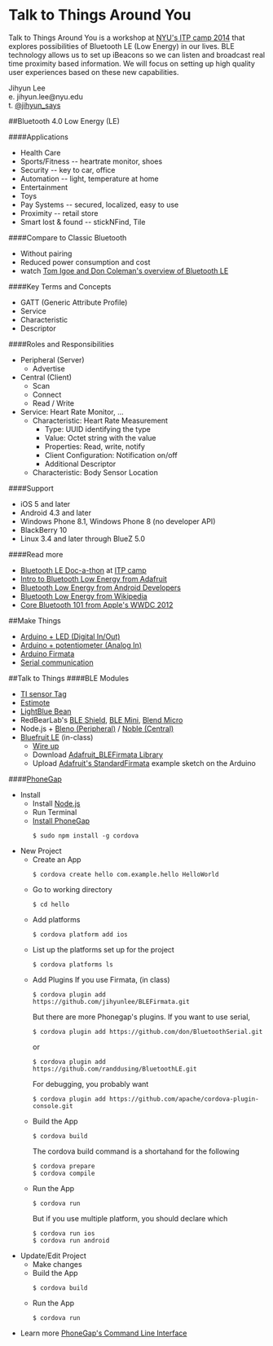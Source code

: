 Talk to Things Around You
=========================

<p>Talk to Things Around You is a workshop at <a href="http://itp.nyu.edu/camp2014/" target="_blank">NYU's ITP camp 2014</a> that explores possibilities of Bluetooth LE (Low Energy) in our lives. BLE technology allows us to set up iBeacons so we can listen and broadcast real time proximity based information. We will focus on setting up high quality user experiences based on these new capabilities.</p>
<p>Jihyun Lee<br/>
e. jihyun.lee@nyu.edu<br/>
t. <a href="http://twitter.com/jihyun_says" target="_blank">@jihyun_says</a><br/></p>


##Bluetooth 4.0 Low Energy (LE)

####Applications
  - Health Care
  - Sports/Fitness -- heartrate monitor, shoes
  - Security -- key to car, office
  - Automation -- light, temperature at home
  - Entertainment
  - Toys
  - Pay Systems -- secured, localized, easy to use
  - Proximity --  retail store
  - Smart lost & found -- stickNFind, Tile

####Compare to Classic Bluetooth
  - Without pairing
  - Reduced power consumption and cost
  - watch <a href="http://vimeo.com/97924680" target="_blank">Tom Igoe and Don Coleman's overview of Bluetooth LE</a>

####Key Terms and Concepts
  - GATT (Generic Attribute Profile)
  - Service
  - Characteristic
  - Descriptor

####Roles and Responsibilities
  - Peripheral (Server)
    - Advertise
  - Central (Client)
    - Scan
    - Connect
    - Read / Write
  - Service: Heart Rate Monitor, ...
    - Characteristic: Heart Rate Measurement
      - Type: UUID identifying the type
      - Value: Octet string with the value
      - Properties: Read, write, notify
      - Client Configuration: Notification on/off
      - Additional Descriptor
    - Characteristic: Body Sensor Location

####Support
  - iOS 5 and later
  - Android 4.3 and later
  - Windows Phone 8.1, Windows Phone 8 (no developer API)
  - BlackBerry 10
  - Linux 3.4 and later through BlueZ 5.0

####Read more
  - <a href="http://makezine.com/2014/06/16/the-bluetooth-le-doc-a-thon-at-itp-camp/" target="_blank">Bluetooth LE Doc-a-thon</a> at <a href="http://itp.nyu.edu/camp2014/" target="_blank">ITP camp</a>
  - <a href="https://learn.adafruit.com/introduction-to-bluetooth-low-energy" target="_blank">Intro to Bluetooth Low Energy from Adafruit</a>
  - <a href="http://developer.android.com/guide/topics/connectivity/bluetooth-le.html" target="_blank">Bluetooth Low Energy from Android Developers</a>
  - <a href="http://en.wikipedia.org/wiki/Bluetooth_low_energy" target="_blank">Bluetooth Low Energy from Wikipedia</a>
  - <a href="https://developer.apple.com/videos/wwdc/2012/" target="_blank">Core Bluetooth 101 from Apple's WWDC 2012</a>


##Make Things
- <a href="https://itp.nyu.edu/physcomp/Labs/DigitalInOut" target="_blank">Arduino + LED (Digital In/Out)</a>
- <a href="https://itp.nyu.edu/physcomp/Labs/AnalogIn" target="_blank">Arduino + potentiometer (Analog In)</a>
- <a href="http://arduino.cc/en/reference/firmata" target="_blank">Arduino Firmata</a>
- <a href="" target="_blank">Serial communication</a>


##Talk to Things
####BLE Modules
  - <a href="http://www.ti.com/ww/en/wireless_connectivity/sensortag/index.shtml?INTC=SensorTag&HQS=sensortag" target="_blank">TI sensor Tag</a>
  - <a href="http://estimote.com/" target="_blank">Estimote</a>
  - <a href="http://punchthrough.com/bean/" target="_blank">LightBlue Bean</a>
  - RedBearLab's <a href="http://redbearlab.com/bleshield/" target="_blank">BLE Shield</a>, <a href="http://redbearlab.com/blemini/" target="_blank">BLE Mini</a>, <a href="http://redbearlab.com/blendmicro/" target="_blank">Blend Micro</a>
  - Node.js + <a href="https://github.com/sandeepmistry/bleno" target="_blank">Bleno (Peripheral)</a> / <a href="https://github.com/sandeepmistry/noble" target="_blank">Noble (Central)</a>
  - <a href="https://www.adafruit.com/products/1697" target="_blank">Bluefruit LE</a> (in-class)
    - <a href="https://learn.adafruit.com/getting-started-with-the-nrf8001-bluefruit-le-breakout/hooking-everything-up" target="_blank">Wire up</a>
    - Download <a href="https://github.com/adafruit/Adafruit_BLEFirmata" target="_blank">Adafruit_BLEFirmata Library</a>
    - Upload <a href="https://github.com/adafruit/Adafruit_BLEFirmata" target="_blank">Adafruit's StandardFirmata</a> example sketch on the Arduino

####<a href="http://phonegap.com/" target="_blank">PhoneGap</a>
  - Install
    - Install <a href="http://nodejs.org/" target="_blank">Node.js</a>
    - Run Terminal
    - <a href="http://phonegap.com/install/" target="_blank">Install PhoneGap</a>
      <pre><code>$ sudo npm install -g cordova</code></pre>
  - New Project
    - Create an App
      <pre><code>$ cordova create hello com.example.hello HelloWorld</code></pre>
    - Go to working directory
      <pre><code>$ cd hello</code></pre>
    - Add platforms
      <pre><code>$ cordova platform add ios</code></pre>
    - List up the platforms set up for the project
      <pre><code>$ cordova platforms ls</code></pre>
    - Add Plugins
      If you use Firmata, (in class)
      <pre><code>$ cordova plugin add https://github.com/jihyunlee/BLEFirmata.git</code></pre>
      But there are more Phonegap's plugins. If you want to use serial,
      <pre><code>$ cordova plugin add https://github.com/don/BluetoothSerial.git</code></pre>
      or
      <pre><code>$ cordova plugin add https://github.com/randdusing/BluetoothLE.git</code></pre>
      For debugging, you probably want
      <pre><code>$ cordova plugin add https://github.com/apache/cordova-plugin-console.git</code></pre>
    - Build the App
      <pre><code>$ cordova build</code></pre>
      The cordova build command is a shortahand for the following
      <pre><code>$ cordova prepare
      $ cordova compile
      </code></pre>
    - Run the App
      <pre><code>$ cordova run</code></pre>
      But if you use multiple platform, you should declare which
      <pre><code>$ cordova run ios
      $ cordova run android</code></pre>
  - Update/Edit Project
    - Make changes
    - Build the App
      <pre><code>$ cordova build</code></pre>
    - Run the App
      <pre><code>$ cordova run</code></pre>
  * Learn more <a href="http://docs.phonegap.com/en/3.5.0/guide_cli_index.md.html#The%20Command-Line%20Interface" target="_blank">PhoneGap's Command Line Interface</a>
